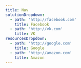 ```yaml
---
title: Nav
solutionDropdown:
  - path: 'http://facebook.com'
    title: Facebook
  - path: 'http://vk.com'
    title: VK
resourcesDropdown:
  - path: 'http://google.com'
    title: Google
  - path: 'http://amazon.com'
    title: Amazon
---
```


